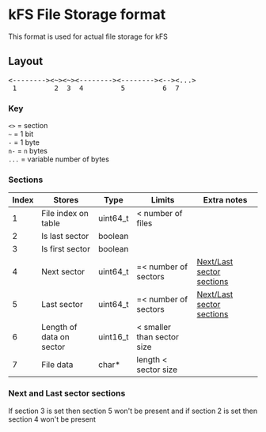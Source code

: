 # kFS File Storage format

This format is used for actual file storage for kFS

## Layout

<pre>
<--------><~><~><--------><--------><--><...>
 1         2  3  4         5         6  7
</pre>

### Key

`<>` = section <br>
`~` = 1 bit<br>
`-` = 1 byte<br>
`n-` = `n` bytes<br>
`...` = variable number of bytes<br>

### Sections
Index | Stores | Type | Limits | Extra notes
-- | - | - | - | - 
1 | File index on table | uint64_t | < number of files
2 | Is last sector | boolean
3 | Is first sector | boolean
4 | Next sector | uint64_t | =< number of sectors | [Next/Last sector sections](#next-and-last-sector-sections)
5 | Last sector | uint64_t | =< number of sectors |  [Next/Last sector sections](#next-and-last-sector-sections)
6 | Length of data on sector | uint16_t | < smaller than sector size
7 | File data | char*| length < sector size

### Next and Last sector sections

If section 3 is set then section 5 won't be present and if section 2 is set then section 4 won't be present